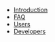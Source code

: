 <!-- docs/_sidebar.md -->
- [Introduction](/)
- [FAQ](faq.md "The greatest guide in the world")
- [Users](users.md "The greatest guide in the world")
- [Developers](developers.md "The greatest guide in the world")